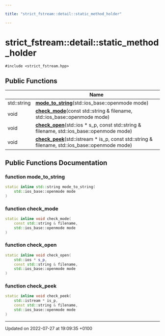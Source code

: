 ```yaml
---

title: "strict_fstream::detail::static_method_holder"

---
```


# strict_fstream::detail::static_method_holder






`#include <strict_fstream.hpp>`

## Public Functions

|                | Name           |
| -------------- | -------------- |
| std::string | **[mode_to_string](http://example.org/classes/structstrict__fstream_1_1detail_1_1static__method__holder/#function-mode-to-string)**(std::ios_base::openmode mode) |
| void | **[check_mode](http://example.org/classes/structstrict__fstream_1_1detail_1_1static__method__holder/#function-check-mode)**(const std::string & filename, std::ios_base::openmode mode) |
| void | **[check_open](http://example.org/classes/structstrict__fstream_1_1detail_1_1static__method__holder/#function-check-open)**(std::ios * s_p, const std::string & filename, std::ios_base::openmode mode) |
| void | **[check_peek](http://example.org/classes/structstrict__fstream_1_1detail_1_1static__method__holder/#function-check-peek)**(std::istream * is_p, const std::string & filename, std::ios_base::openmode mode) |

## Public Functions Documentation

### function mode_to_string

```cpp
static inline std::string mode_to_string(
    std::ios_base::openmode mode
)
```


### function check_mode

```cpp
static inline void check_mode(
    const std::string & filename,
    std::ios_base::openmode mode
)
```


### function check_open

```cpp
static inline void check_open(
    std::ios * s_p,
    const std::string & filename,
    std::ios_base::openmode mode
)
```


### function check_peek

```cpp
static inline void check_peek(
    std::istream * is_p,
    const std::string & filename,
    std::ios_base::openmode mode
)
```


-------------------------------

Updated on 2022-07-27 at 19:09:35 +0100